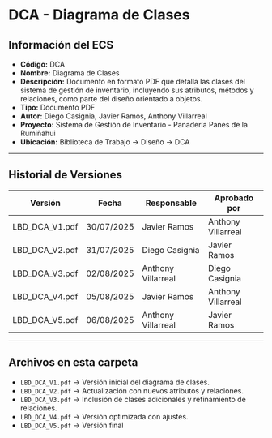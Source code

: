 # DCA - Diagrama de Clases

## Información del ECS
- **Código:** DCA  
- **Nombre:** Diagrama de Clases  
- **Descripción:** Documento en formato PDF que detalla las clases del sistema de gestión de inventario, incluyendo sus atributos, métodos y relaciones, como parte del diseño orientado a objetos.  
- **Tipo:** Documento PDF  
- **Autor:** Diego Casignia, Javier Ramos, Anthony Villarreal  
- **Proyecto:** Sistema de Gestión de Inventario - Panadería Panes de la Rumiñahui  
- **Ubicación:** Biblioteca de Trabajo → Diseño → DCA  

---

## Historial de Versiones

| Versión           | Fecha       | Responsable       | Aprobado por      |
|-------------------|------------|-------------------|-------------------|
| LBD_DCA_V1.pdf    | 30/07/2025 | Javier Ramos      | Anthony Villarreal |
| LBD_DCA_V2.pdf    | 31/07/2025 | Diego Casignia    | Javier Ramos      |
| LBD_DCA_V3.pdf    | 02/08/2025 | Anthony Villarreal | Diego Casignia    |
| LBD_DCA_V4.pdf    | 05/08/2025 | Javier Ramos      | Anthony Villarreal |
| LBD_DCA_V5.pdf    | 06/08/2025 | Anthony Villarreal    | Javier Ramos |

---

## Archivos en esta carpeta
- `LBD_DCA_V1.pdf` → Versión inicial del diagrama de clases.  
- `LBD_DCA_V2.pdf` → Actualización con nuevos atributos y relaciones.  
- `LBD_DCA_V3.pdf` → Inclusión de clases adicionales y refinamiento de relaciones.  
- `LBD_DCA_V4.pdf` → Versión optimizada con ajustes.
- `LBD_DCA_V5.pdf` → Versión final 
